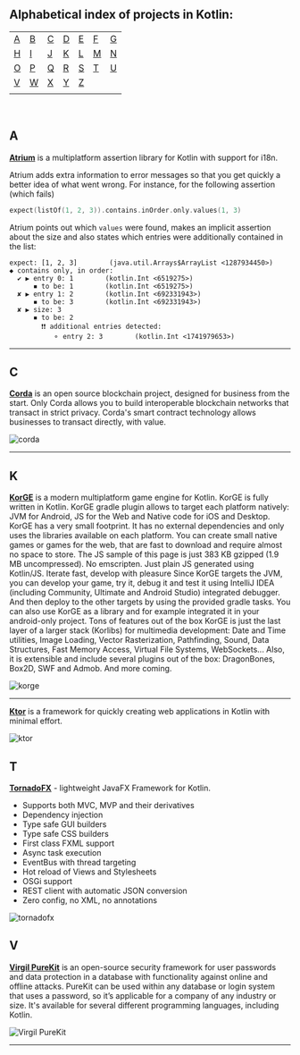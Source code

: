 ## Alphabetical index of projects in Kotlin:

|       |       |       |       |       |       |       |
|---    |---    |---    |---    |---    |---    |    ---|
|[A](#a)|[B](#b)|[C](#c)|[D](#d)|[E](#e)|[F](#f)|[G](#g)|
|[H](#h)|[I](#i)|[J](#j)|[K](#k)|[L](#l)|[M](#m)|[N](#n)|
|[O](#o)|[P](#p)|[Q](#q)|[R](#r)|[S](#s)|[T](#t)|[U](#u)|
|[V](#v)|[W](#w)|[X](#x)|[Y](#y)|[Z](#z)|       |       |
|       |       |       |       |       |       |       |

<br>

## A

[**Atrium**](https://atriumlib.org/) is a multiplatform assertion library for Kotlin with support for i18n.

Atrium adds extra information to error messages so that you get quickly a better idea of what went wrong. 
For instance, for the following assertion (which fails) 
```kotlin
expect(listOf(1, 2, 3)).contains.inOrder.only.values(1, 3)
```
Atrium points out which `values` were found, makes an implicit assertion about the size and also states which entries were additionally contained in the list:

```text
expect: [1, 2, 3]        (java.util.Arrays$ArrayList <1287934450>)
◆ contains only, in order: 
  ✔ ▶ entry 0: 1        (kotlin.Int <6519275>)
      ◾ to be: 1        (kotlin.Int <6519275>)
  ✘ ▶ entry 1: 2        (kotlin.Int <692331943>)
      ◾ to be: 3        (kotlin.Int <692331943>)
  ✘ ▶ size: 3
      ◾ to be: 2
        ❗❗ additional entries detected: 
           ⚬ entry 2: 3        (kotlin.Int <1741979653>)
```    
---

## C

[**Corda**](https://github.com/corda/corda) is an open source blockchain project, designed for business from the start. Only Corda allows you to build interoperable blockchain networks that transact in strict privacy. Corda's smart contract technology allows businesses to transact directly, with value.

![corda](https://i.imgur.com/0BWrSiq.png)

---

## K
[**KorGE**](https://github.com/korlibs/korge) is a modern multiplatform game engine for Kotlin. KorGE is fully written in Kotlin. KorGE gradle plugin allows to target each platform natively: JVM for Android, JS for the Web and Native code for iOS and Desktop. KorGE has a very small footprint. It has no external dependencies and only uses the libraries available on each platform. You can create small native games or games for the web, that are fast to download and require almost no space to store. The JS sample of this page is just 383 KB gzipped (1.9 MB uncompressed). No emscripten. Just plain JS generated using Kotlin/JS. Iterate fast, develop with pleasure
Since KorGE targets the JVM, you can develop your game, try it, debug it and test it using IntelliJ IDEA (including Community, Ultimate and Android Studio) integrated debugger. And then deploy to the other targets by using the provided gradle tasks. You can also use KorGE as a library and for example integrated it in your android-only project. Tons of features out of the box
KorGE is just the last layer of a larger stack (Korlibs) for multimedia development: Date and Time utilities, Image Loading, Vector Rasterization, Pathfinding, Sound, Data Structures, Fast Memory Access, Virtual File Systems, WebSockets... Also, it is extensible and include several plugins out of the box: DragonBones, Box2D, SWF and Admob. And more coming.

![korge](https://github.com/korlibs/korge/raw/master/docs/landing.png)

---

[**Ktor**](https://github.com/ktorio/ktor) is a framework for quickly creating web applications in Kotlin with minimal effort.

![ktor](https://camo.githubusercontent.com/ff8d543d1bc5951292d40f105ca2a96d6eeee1fa/687474703a2f2f6b746f722e696f2f6173736574732f696d616765732f6b746f725f6c6f676f2e706e67)

## T

[**TornadoFX**](https://github.com/edvin/tornadofx) - lightweight JavaFX Framework for Kotlin.
* Supports both MVC, MVP and their derivatives
* Dependency injection
* Type safe GUI builders
* Type safe CSS builders
* First class FXML support
* Async task execution
* EventBus with thread targeting
* Hot reload of Views and Stylesheets
* OSGi support
* REST client with automatic JSON conversion
* Zero config, no XML, no annotations

![tornadofx](https://github.com/edvin/tornadofx/raw/master/graphics/tornado-fx-logo.png?raw=true)

## V

[**Virgil PureKit**](https://github.com/VirgilSecurity/virgil-purekit-java) is an open-source security framework for user passwords and data protection in a database with functionality against online and offline attacks. PureKit can be used within any database or login system that uses a password, so it’s applicable for a company of any industry or size. It's available for several different programming languages, including Kotlin.

![Virgil PureKit](https://cdn.virgilsecurity.com/assets/images/github/logos/purekit/PureKit_product.png)

---
